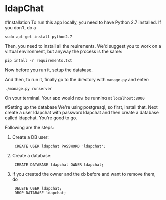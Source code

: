 ldapChat
========

#Installation
To run this app locally, you need to have Python 2.7 installed. If you don't, do a 

    sudo apt-get install python2.7

Then, you need to install all the reuirements. We'd suggest you to work on a virtual environment, but anyway the process is the same:

    pip intall -r requirements.txt

Now before you run it, setup the database.

And then, to run it, finally go to the directory with `manage.py` and enter:

    ./manage.py runserver

On your terminal. Your app would now be running at `localhost:8000`

#Setting up the database
We're using postgresql, so first, install that. Next create a user ldapchat with password ldapchat and then create a database called ldapchat. You're good to go.

Following are the steps:

1. Create a DB user:
        
        CREATE USER ldapchat PASSWORD 'ldapchat';

2. Create a database:

        CREATE DATABASE ldapchat OWNER ldapchat;

3. If you created the owner and the db before and want to remove them, do

        DELETE USER ldapchat;
        DROP DATABASE ldapchat;


